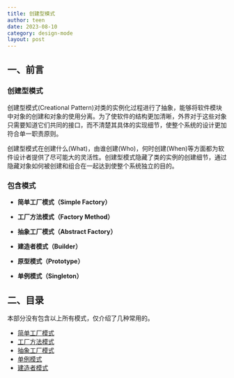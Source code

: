 ```yaml
---
title: 创建型模式
author: teen
date: 2023-08-10
category: design-mode
layout: post
---
```


## 一、前言

### 创建型模式

创建型模式\(Creational Pattern\)对类的实例化过程进行了抽象，能够将软件模块中对象的创建和对象的使用分离。为了使软件的结构更加清晰，外界对于这些对象只需要知道它们共同的接口，而不清楚其具体的实现细节，使整个系统的设计更加符合单一职责原则。

创建型模式在创建什么\(What\)，由谁创建\(Who\)，何时创建\(When\)等方面都为软件设计者提供了尽可能大的灵活性。创建型模式隐藏了类的实例的创建细节，通过隐藏对象如何被创建和组合在一起达到使整个系统独立的目的。

### 包含模式

* **简单工厂模式（Simple Factory）**



* **工厂方法模式（Factory Method）**



* **抽象工厂模式（Abstract Factory）**



* **建造者模式（Builder）**



* **原型模式（Prototype）**



* **单例模式（Singleton）**


## 二、目录

本部分没有包含以上所有模式，仅介绍了几种常用的。

- [简单工厂模式](/docs/design-mode/Builder-Pattern/Simple-Factory.md)
- [工厂方法模式](/docs/design-mode/Builder-Pattern/Factory-Method.md)
- [抽象工厂模式](/docs/design-mode/Builder-Pattern/Abstract-Factory.md)
- [单例模式](/docs/design-mode/Builder-Pattern/Singleton-Pattern.md)
- [建造者模式](/docs/design-mode/Builder-Pattern/Builder-Pattern.md)

